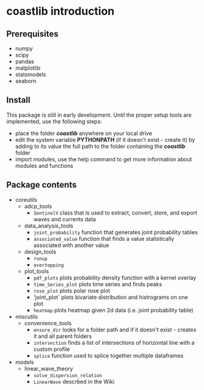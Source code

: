 # coastlib introduction

## Prerequisites
* numpy
* scipy
* pandas
* matplotlib
* statsmodels
* seaborn

## Install
This package is still in early development. Until the proper setup tools are implemented, use the following steps:

* place the folder ***coastlib*** anywhere on your local drive
* edit the system variable **PYTHONPATH** (if it doesn't exist - create it) by adding to its value the full path to the folder containing the ***coastlib*** folder
* import modules, use the help command to get more information about modules and functions

## Package contents

* coreutils
    * adcp_tools
        * `SentinelV` class that is used to extract, convert, store, and export waves and currents data
    * data_analysis_tools    
        * `joint_probability` function that generates joint probability tables
        * `associated_value` function that finds a value statistically associated with another value
    * design_tools
        * `runup`
        * `overtopping`
    * plot_tools
        * `pdf_plots` plots probability density function with a kernel overlay
        * `time_Series_plot` plots time series and finds peaks
        * `rose_plot` plots polar rose plot
        * 'joint_plot` plots bivariate distribution and histrograms on one plot
        * `heatmap` plots heatmap given 2d data (i.e. joint probability table)
* miscutils
    * convenience_tools
        * `ensure_dir` looks for a folder path and if it doesn't exist - creates it and all  parent folders
        * `intersection` finds a list of intersections of horizontal line with a custom profile
        * `splice` function used to splice together multiple dataframes
* models
    * linear_wave_theory
        * `solve_dispersion_relation`
        * `LinearWave` descrbed in the Wiki
